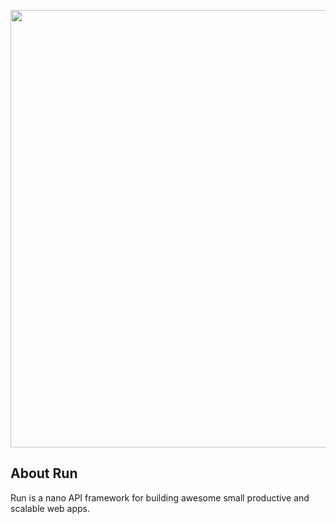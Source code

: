 <p align="center"><a href="https://github.com/php-run/run" target="_blank">
<img src="https://user-images.githubusercontent.com/27627958/189930619-0ff61a80-76ce-4115-a683-326d3314688c.png" width="700">

</a></p>



## About Run

Run is a nano API framework for building awesome small productive and scalable web apps.
 

